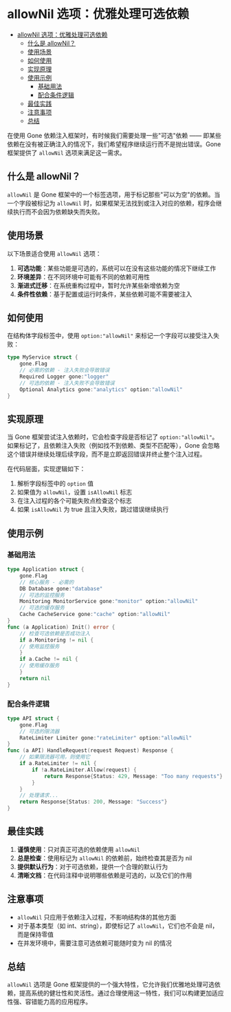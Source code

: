 # allowNil 选项：优雅处理可选依赖
- [allowNil 选项：优雅处理可选依赖](#allownil-选项优雅处理可选依赖)
  - [什么是 allowNil？](#什么是-allownil)
  - [使用场景](#使用场景)
  - [如何使用](#如何使用)
  - [实现原理](#实现原理)
  - [使用示例](#使用示例)
    - [基础用法](#基础用法)
    - [配合条件逻辑](#配合条件逻辑)
  - [最佳实践](#最佳实践)
  - [注意事项](#注意事项)
  - [总结](#总结)


在使用 Gone 依赖注入框架时，有时候我们需要处理一些"可选"依赖 —— 即某些依赖在没有被正确注入的情况下，我们希望程序继续运行而不是抛出错误。Gone 框架提供了 `allowNil` 选项来满足这一需求。

## 什么是 allowNil？

`allowNil` 是 Gone 框架中的一个标签选项，用于标记那些"可以为空"的依赖。当一个字段被标记为 `allowNil` 时，如果框架无法找到或注入对应的依赖，程序会继续执行而不会因为依赖缺失而失败。

## 使用场景

以下场景适合使用 `allowNil` 选项：

1. **可选功能**：某些功能是可选的，系统可以在没有这些功能的情况下继续工作
2. **环境差异**：在不同环境中可能有不同的依赖可用性
3. **渐进式迁移**：在系统重构过程中，暂时允许某些新增依赖为空
4. **条件性依赖**：基于配置或运行时条件，某些依赖可能不需要被注入

## 如何使用

在结构体字段标签中，使用 `option:"allowNil"` 来标记一个字段可以接受注入失败：
```go
type MyService struct {
    gone.Flag
    // 必需的依赖 - 注入失败会导致错误
    Required Logger gone:"logger"
    // 可选的依赖 - 注入失败不会导致错误
    Optional Analytics gone:"analytics" option:"allowNil"
}
```


## 实现原理

当 Gone 框架尝试注入依赖时，它会检查字段是否标记了 `option:"allowNil"`。如果标记了，且依赖注入失败（例如找不到依赖、类型不匹配等），Gone 会忽略这个错误并继续处理后续字段，而不是立即返回错误并终止整个注入过程。

在代码层面，实现逻辑如下：

1. 解析字段标签中的 `option` 值
2. 如果值为 `allowNil`，设置 `isAllowNil` 标志
3. 在注入过程的各个可能失败点检查这个标志
4. 如果 `isAllowNil` 为 true 且注入失败，跳过错误继续执行

## 使用示例

### 基础用法
```go
type Application struct {
    gone.Flag
    // 核心服务 - 必需的
    DB Database gone:"database"
    // 可选的监控服务
    Monitoring MonitorService gone:"monitor" option:"allowNil"
    // 可选的缓存服务
    Cache CacheService gone:"cache" option:"allowNil"
}
func (a Application) Init() error {
    // 检查可选依赖是否成功注入
    if a.Monitoring != nil {
    // 使用监控服务
    }
    if a.Cache != nil {
    // 使用缓存服务
    }
    return nil
}
```


### 配合条件逻辑
```go
type API struct {
    gone.Flag
    // 可选的限流器
    RateLimiter Limiter gone:"rateLimiter" option:"allowNil"
}
func (a API) HandleRequest(request Request) Response {
    // 如果限流器可用，则使用它
    if a.RateLimiter != nil {
        if !a.RateLimiter.Allow(request) {
            return Response{Status: 429, Message: "Too many requests"}
        }
    }
    // 处理请求...
    return Response{Status: 200, Message: "Success"}
}
```


## 最佳实践

1. **谨慎使用**：只对真正可选的依赖使用 `allowNil`
2. **总是检查**：使用标记为 `allowNil` 的依赖前，始终检查其是否为 nil
3. **提供默认行为**：对于可选依赖，提供一个合理的默认行为
4. **清晰文档**：在代码注释中说明哪些依赖是可选的，以及它们的作用

## 注意事项

- `allowNil` 只应用于依赖注入过程，不影响结构体的其他方面
- 对于基本类型（如 int、string），即使标记了 `allowNil`，它们也不会是 nil，而是保持零值
- 在并发环境中，需要注意可选依赖可能随时变为 nil 的情况

## 总结

`allowNil` 选项是 Gone 框架提供的一个强大特性，它允许我们优雅地处理可选依赖，提高系统的健壮性和灵活性。通过合理使用这一特性，我们可以构建更加适应性强、容错能力高的应用程序。